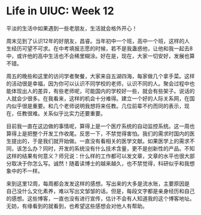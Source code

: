 
# Life in UIUC: Week 12

平淡的生活中如果遇到一些老朋友，生活就会格外开心！

周末见到了认识12年的好朋友，昌睿。当年初中一个班，高中一个班，这样的人生经历可望不可求。在中考填报志愿的时候，若不是我蛊惑他，让他和我一起去8中，或许他的高中生活也不会稀里糊涂。好在是，现在，大家一切安好，发展也算不错。

周五的晚些和这里的访问学者聚餐，大家来自五湖四海，每家做几个拿手菜。这样的活动很是幸福，因为你可以认识不同学校的老师，认识不同的人。聚会过程中也能体现出人的差异，有些老师呢，可能国内的学校好一些，就会有些架子。说话的人就会少很多。在我看来，这样的机会十分难得。建立一个好的人际关系网，在国内似乎很是重要。和几个老师说明我想将来任教。几位前辈不约而同的表示，现在，任教很难。关系似乎比实力还要重要。

目前我一直在这边做的事情呢，算得上是一个医疗系统的自动监控系统。这一周也算得上是把整个开发工作收尾。反思一下，不禁觉得害怕。我们的需求时国内的医生提出的，于是我们就开始做。一直没有看相关的医学文献。如果医学上的需求不同，该怎么办？同时，开发的系统没有什么技术含量，更不是创新性的产品。不知这样的结果有何意义？师兄说：什么样的工作都可以发文章，文章的水平也很大部分取决于你怎么写。诚然！随着读博士的越来越久，也不禁觉得，科研似乎和我想象中的不一样。

来到这里12周，每周都会发发这样的感想。写出来的大多是流水账，主要原因是自己没什么文化素养，难以写出文邹邹的话。但是，每段文字都是亲身经历和自己的感想。这些博客，一直也没有进行宣传，估计不会有人知道我的这个博客地址。无妨，有缘看到的就看到，也希望这些感想会对他人有帮助。